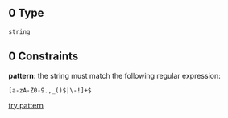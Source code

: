 ## 0 Type

`string`

## 0 Constraints

**pattern**: the string must match the following regular expression:&#x20;

```regexp
[a-zA-Z0-9.,_()$|\-!]+$
```

[try pattern](https://regexr.com/?expression=%5Ba-zA-Z0-9.%2C_\(\)%24%7C%5C-!%5D%2B%24 "try regular expression with regexr.com")
